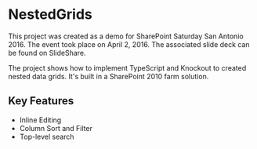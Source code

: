 <h1>NestedGrids</h1>

This project was created as a demo for SharePoint Saturday San Antonio 2016.  The event took place on April 2, 2016.  The associated slide deck can be found on SlideShare.

The project shows how to implement TypeScript and Knockout to created nested data grids.  It's built in a SharePoint 2010 farm solution.

<h2>Key Features</h2>
<ul>
<li>Inline Editing</li>
<li>Column Sort and Filter</li>
<li>Top-level search</li>
</ul>
